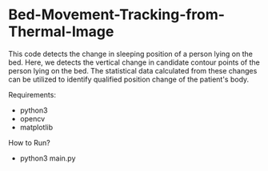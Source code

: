 # Bed-Movement-Tracking-from-Thermal-Image
This code detects the change in sleeping position of a person lying on the bed. 
Here, we detects the vertical change in candidate contour points of the person lying on the bed.
The statistical data calculated from these changes can be utilized to identify qualified position change of the patient's body. 



Requirements:

- python3
- opencv
- matplotlib


How to Run?

- python3 main.py
